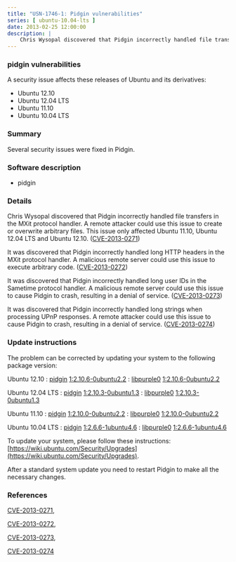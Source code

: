```yaml
---
title: "USN-1746-1: Pidgin vulnerabilities"
series: [ ubuntu-10.04-lts ]
date: 2013-02-25 12:00:00
description: |
    Chris Wysopal discovered that Pidgin incorrectly handled file transfers in the MXit protocol handler. A remote attacker could use this issue to create or overwrite arbitrary files. This issue only affected Ubuntu 11.10, Ubuntu 12.04 LTS and Ubuntu 12.10. ([CVE-2013-0271](http://people.ubuntu.com/~ubuntu-security/cve/CVE-2013-0271))
--- 
```

 
### pidgin vulnerabilities

A security issue affects these releases of Ubuntu and its derivatives:

* Ubuntu 12.10
* Ubuntu 12.04 LTS
* Ubuntu 11.10
* Ubuntu 10.04 LTS

### Summary

Several security issues were fixed in Pidgin. 

### Software description

* pidgin 

### Details

Chris Wysopal discovered that Pidgin incorrectly handled file transfers in the MXit protocol handler. A remote attacker could use this issue to create or overwrite arbitrary files. This issue only affected Ubuntu 11.10, Ubuntu 12.04 LTS and Ubuntu 12.10. ([CVE-2013-0271](http://people.ubuntu.com/~ubuntu-security/cve/CVE-2013-0271))

It was discovered that Pidgin incorrectly handled long HTTP headers in the MXit protocol handler. A malicious remote server could use this issue to execute arbitrary code. ([CVE-2013-0272](http://people.ubuntu.com/~ubuntu-security/cve/CVE-2013-0272))

It was discovered that Pidgin incorrectly handled long user IDs in the Sametime protocol handler. A malicious remote server could use this issue to cause Pidgin to crash, resulting in a denial of service. ([CVE-2013-0273](http://people.ubuntu.com/~ubuntu-security/cve/CVE-2013-0273))

It was discovered that Pidgin incorrectly handled long strings when processing UPnP responses. A remote attacker could use this issue to cause Pidgin to crash, resulting in a denial of service. ([CVE-2013-0274](http://people.ubuntu.com/~ubuntu-security/cve/CVE-2013-0274)) 

### Update instructions

The problem can be corrected by updating your system to the following package version:

Ubuntu 12.10
 : [pidgin](https://launchpad.net/ubuntu/+source/pidgin) <span> [1:2.10.6-0ubuntu2.2](https://launchpad.net/ubuntu/+source/pidgin/1:2.10.6-0ubuntu2.2) </span> 
 : [libpurple0](https://launchpad.net/ubuntu/+source/pidgin) <span> [1:2.10.6-0ubuntu2.2](https://launchpad.net/ubuntu/+source/pidgin/1:2.10.6-0ubuntu2.2) </span> 

Ubuntu 12.04 LTS
 : [pidgin](https://launchpad.net/ubuntu/+source/pidgin) <span> [1:2.10.3-0ubuntu1.3](https://launchpad.net/ubuntu/+source/pidgin/1:2.10.3-0ubuntu1.3) </span> 
 : [libpurple0](https://launchpad.net/ubuntu/+source/pidgin) <span> [1:2.10.3-0ubuntu1.3](https://launchpad.net/ubuntu/+source/pidgin/1:2.10.3-0ubuntu1.3) </span> 

Ubuntu 11.10
 : [pidgin](https://launchpad.net/ubuntu/+source/pidgin) <span> [1:2.10.0-0ubuntu2.2](https://launchpad.net/ubuntu/+source/pidgin/1:2.10.0-0ubuntu2.2) </span> 
 : [libpurple0](https://launchpad.net/ubuntu/+source/pidgin) <span> [1:2.10.0-0ubuntu2.2](https://launchpad.net/ubuntu/+source/pidgin/1:2.10.0-0ubuntu2.2) </span> 

Ubuntu 10.04 LTS
 : [pidgin](https://launchpad.net/ubuntu/+source/pidgin) <span> [1:2.6.6-1ubuntu4.6](https://launchpad.net/ubuntu/+source/pidgin/1:2.6.6-1ubuntu4.6) </span> 
 : [libpurple0](https://launchpad.net/ubuntu/+source/pidgin) <span> [1:2.6.6-1ubuntu4.6](https://launchpad.net/ubuntu/+source/pidgin/1:2.6.6-1ubuntu4.6) </span> 

To update your system, please follow these instructions: [https://wiki.ubuntu.com/Security/Upgrades](https://wiki.ubuntu.com/Security/Upgrades).

After a standard system update you need to restart Pidgin to make all the necessary changes. 

### References

 [CVE-2013-0271](http://people.ubuntu.com/~ubuntu-security/cve/CVE-2013-0271), 

 [CVE-2013-0272](http://people.ubuntu.com/~ubuntu-security/cve/CVE-2013-0272), 

 [CVE-2013-0273](http://people.ubuntu.com/~ubuntu-security/cve/CVE-2013-0273), 

 [CVE-2013-0274](http://people.ubuntu.com/~ubuntu-security/cve/CVE-2013-0274)
 
